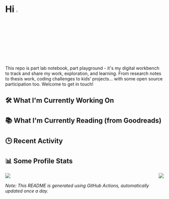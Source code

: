 # Hi <img src="https://media.giphy.com/media/hvRJCLFzcasrR4ia7z/giphy.gif" width="4%">

This repo is part lab notebook, part playground - it's my digital workbench to track and share my work, exploration, and learning. From research notes to thesis work, coding challenges to kids’ projects... with some open source participation too. Welcome to get in touch!

## 🛠️ What I'm Currently Working On

<!--PROJECTS-LIST:START-->
<!--PROJECTS-LIST:END-->

## 📚 What I'm Currently Reading (from Goodreads)

<!-- GOODREADS-LIST:START -->
<!-- GOODREADS-LIST:END -->

## 🕒 Recent Activity

<!--START_SECTION:activity-->
<!--END_SECTION:activity-->

## 📊 Some Profile Stats

<div align="center" style="display: flex; flex-wrap: wrap; justify-content: space-between; margin-bottom: 15px;">

<img src="https://github-readme-stats.vercel.app/api?username=angelicagardner&theme=dark&show_icons=true&count_private=true" />
<img src="https://github-readme-stats-anuraghazra1.vercel.app/api/top-langs/?username=angelicagardner&layout=compact&theme=dark" />

</div>

*Note: This README is generated using GitHub Actions, automatically updated once a day.*
